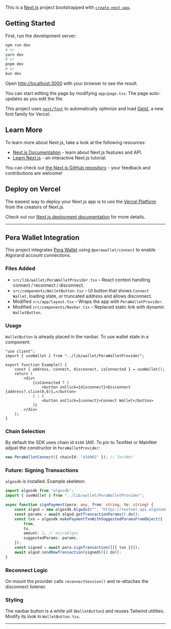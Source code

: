 This is a [Next.js](https://nextjs.org) project bootstrapped with [`create-next-app`](https://nextjs.org/docs/app/api-reference/cli/create-next-app).

## Getting Started

First, run the development server:

```bash
npm run dev
# or
yarn dev
# or
pnpm dev
# or
bun dev
```

Open [http://localhost:3000](http://localhost:3000) with your browser to see the result.

You can start editing the page by modifying `app/page.tsx`. The page auto-updates as you edit the file.

This project uses [`next/font`](https://nextjs.org/docs/app/building-your-application/optimizing/fonts) to automatically optimize and load [Geist](https://vercel.com/font), a new font family for Vercel.

## Learn More

To learn more about Next.js, take a look at the following resources:

- [Next.js Documentation](https://nextjs.org/docs) - learn about Next.js features and API.
- [Learn Next.js](https://nextjs.org/learn) - an interactive Next.js tutorial.

You can check out [the Next.js GitHub repository](https://github.com/vercel/next.js) - your feedback and contributions are welcome!

## Deploy on Vercel

The easiest way to deploy your Next.js app is to use the [Vercel Platform](https://vercel.com/new?utm_medium=default-template&filter=next.js&utm_source=create-next-app&utm_campaign=create-next-app-readme) from the creators of Next.js.

Check out our [Next.js deployment documentation](https://nextjs.org/docs/app/building-your-application/deploying) for more details.

---

## Pera Wallet Integration

This project integrates [Pera Wallet](https://perawallet.app/) using `@perawallet/connect` to enable Algorand account connections.

### Files Added

- `src/lib/wallet/PeraWalletProvider.tsx` – React context handling connect / reconnect / disconnect.
- `src/components/WalletButton.tsx` – UI button that shows `Connect Wallet`, loading state, or truncated address and allows disconnect.
- Modified `src/app/layout.tsx` – Wraps the app with `PeraWalletProvider`.
- Modified `src/components/Navbar.tsx` – Replaced static link with dynamic `WalletButton`.

### Usage

`WalletButton` is already placed in the navbar. To use wallet state in a component:

```tsx
"use client";
import { useWallet } from "../lib/wallet/PeraWalletProvider";

export function Example() {
	const { address, connect, disconnect, isConnected } = useWallet();
	return (
		<div>
			{isConnected ? (
				<button onClick={disconnect}>Disconnect {address?.slice(0,6)}…</button>
			) : (
				<button onClick={connect}>Connect Wallet</button>
			)}
		</div>
	);
}
```

### Chain Selection

By default the SDK uses chain id `4160` (All). To pin to TestNet or MainNet adjust the constructor in `PeraWalletProvider`:

```ts
new PeraWalletConnect({ chainId: "416002" }); // TestNet
```

### Future: Signing Transactions

`algosdk` is installed. Example skeleton:

```ts
import algosdk from "algosdk";
import { useWallet } from "../lib/wallet/PeraWalletProvider";

async function signPayment(pera: any, from: string, to: string) {
	const algod = new algosdk.Algodv2("", "https://testnet-api.algonode.cloud", "");
	const params = await algod.getTransactionParams().do();
	const txn = algosdk.makePaymentTxnWithSuggestedParamsFromObject({
		from,
		to,
		amount: 1, // microAlgos
		suggestedParams: params,
	});
	const signed = await pera.signTransaction([[{ txn }]]);
	await algod.sendRawTransaction(signed[0]).do();
}
```

### Reconnect Logic

On mount the provider calls `reconnectSession()` and re-attaches the disconnect listener.

### Styling

The navbar button is a white pill (`WalletButton`) and reuses Tailwind utilities. Modify its look in `WalletButton.tsx`.

---

